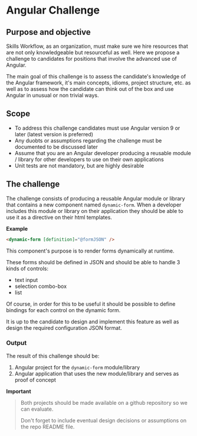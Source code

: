 # Angular Challenge

## Purpose and objective

Skills Workflow, as an organization, must make sure we hire resources that are not only knowledgeable but resourceful as well.
Here we propose a challenge to candidates for positions that involve the advanced use of Angular.

The main goal of this challenge is to assess the candidate's knowledge of the Angular framework, it's main concepts, idioms, project structure, etc. as well as to 
assess how the candidate can think out of the box and use Angular in unusual or non trivial ways.

## Scope

* To address this challenge candidates must use Angular version 9 or later (latest version is preferred)
* Any duobts or assumptions regarding the challenge must be documented to be discussed later
* Assume that you are an Angular developer producing a reusable module / library for other developers to use on their own applications
* Unit tests are not mandatory, but are highly desirable

## The challenge
 
The challenge consists of producing a reusable Angular module or library that contains a new component named `dynamic-form`.
When a developer includes this module or library on their application they should be able to use it as a directive on their html templates.

**Example**
```html
<dynamic-form [definition]="@formJSON" />
```

This component's purpose is to render forms dynamically at runtime. 

These forms should be defined in JSON and should be able to handle 3 kinds of controls:
* text input
* selection combo-box
* list

Of course, in order for this to be useful it should be possible to define bindings for each control on the dynamic form.

It is up to the candidate to design and implement this feature as well as design the required configuration JSON format.

### Output
The result of this challenge should be:
1. Angular project for the `dynamic-form` module/library
2. Angular application that uses the new module/library and serves as proof of concept 

**Important**

> Both projects should be made available on a github repository so we can evaluate.
>
> Don't forget to include eventual design decisions or assumptions on the repo README file.
